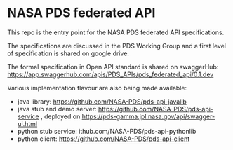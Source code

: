 # NASA PDS federated API
This repo is the entry point for the NASA PDS federated API specifications.

The specifications are discussed in the PDS Working Group and a first level of specification is shared on google drive.

The formal specification in Open API standard is shared on swaggerHub: https://app.swaggerhub.com/apis/PDS_APIs/pds_federated_api/0.1.dev

Various implementation flavour are also being made available:
- java library: https://github.com/NASA-PDS/pds-api-javalib
- java stub and demo server: https://github.com/NASA-PDS/pds-api-service , deployed on https://pds-gamma.jpl.nasa.gov/api/swagger-ui.html
- python stub service: ithub.com/NASA-PDS/pds-api-pythonlib
- python client: https://github.com/NASA-PDS/pds-api-client



